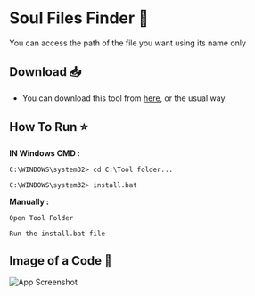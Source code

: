 # **Soul Files Finder 📁**

You can access the path of the file you want using its name only


## **Download** 📥

- You can download this tool from [here](https://codeload.github.com/Q8G/SFF/zip/refs/heads/main), or the usual way


## **How To Run** ⭐

**IN Windows CMD :**
```
C:\WINDOWS\system32> cd C:\Tool folder...
```
```
C:\WINDOWS\system32> install.bat
```

**Manually :**
```
Open Tool Folder
```
```
Run the install.bat file
```


## **Image of a Code** 📸

![App Screenshot](https://i.postimg.cc/gk2ZpsGz/image.png)
